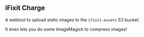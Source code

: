 iFixit Charge
---

A webtool to upload static images to the `ifixit-assets` S3 bucket.

It even lets you do some ImageMagick to compress images!
